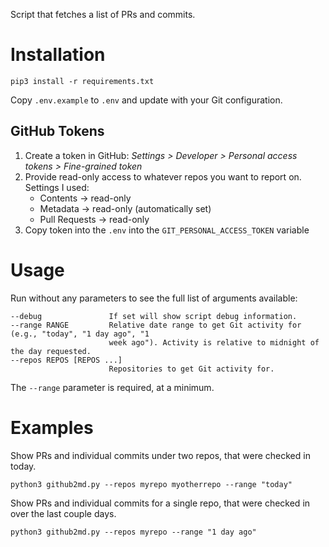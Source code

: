 Script that fetches a list of PRs and commits.

# Installation

`pip3 install -r requirements.txt`

Copy `.env.example` to `.env` and update with your Git configuration.

## GitHub Tokens

1. Create a token in GitHub: _Settings > Developer > Personal access tokens > Fine-grained token_
1. Provide read-only access to whatever repos you want to report on. Settings I used:
    - Contents -> read-only
    - Metadata -> read-only (automatically set)
    - Pull Requests -> read-only
1. Copy token into the `.env` into the `GIT_PERSONAL_ACCESS_TOKEN` variable

# Usage

Run without any parameters to see the full list of arguments available:

```
--debug               If set will show script debug information.
--range RANGE         Relative date range to get Git activity for (e.g., "today", "1 day ago", "1
                      week ago"). Activity is relative to midnight of the day requested.
--repos REPOS [REPOS ...]
                      Repositories to get Git activity for.
```

The `--range` parameter is required, at a minimum.

# Examples

Show PRs and individual commits under two repos, that were checked in today.
```
python3 github2md.py --repos myrepo myotherrepo --range "today"
```

Show PRs and individual commits for a single repo, that were checked in over the last couple days.
```
python3 github2md.py --repos myrepo --range "1 day ago"
```